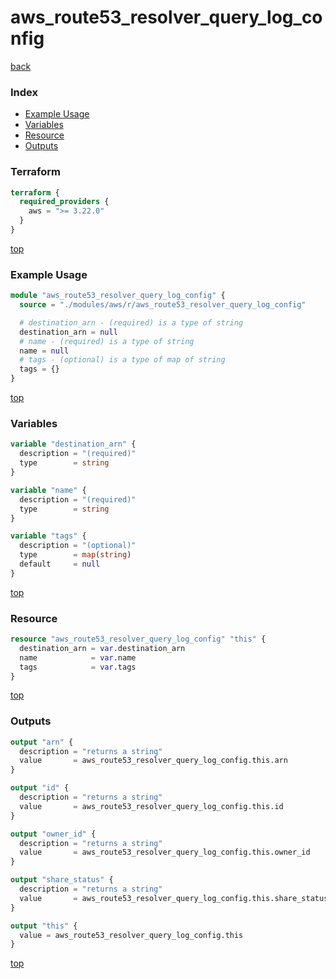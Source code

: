# aws_route53_resolver_query_log_config

[back](../aws.md)

### Index

- [Example Usage](#example-usage)
- [Variables](#variables)
- [Resource](#resource)
- [Outputs](#outputs)

### Terraform

```terraform
terraform {
  required_providers {
    aws = ">= 3.22.0"
  }
}
```

[top](#index)

### Example Usage

```terraform
module "aws_route53_resolver_query_log_config" {
  source = "./modules/aws/r/aws_route53_resolver_query_log_config"

  # destination_arn - (required) is a type of string
  destination_arn = null
  # name - (required) is a type of string
  name = null
  # tags - (optional) is a type of map of string
  tags = {}
}
```

[top](#index)

### Variables

```terraform
variable "destination_arn" {
  description = "(required)"
  type        = string
}

variable "name" {
  description = "(required)"
  type        = string
}

variable "tags" {
  description = "(optional)"
  type        = map(string)
  default     = null
}
```

[top](#index)

### Resource

```terraform
resource "aws_route53_resolver_query_log_config" "this" {
  destination_arn = var.destination_arn
  name            = var.name
  tags            = var.tags
}
```

[top](#index)

### Outputs

```terraform
output "arn" {
  description = "returns a string"
  value       = aws_route53_resolver_query_log_config.this.arn
}

output "id" {
  description = "returns a string"
  value       = aws_route53_resolver_query_log_config.this.id
}

output "owner_id" {
  description = "returns a string"
  value       = aws_route53_resolver_query_log_config.this.owner_id
}

output "share_status" {
  description = "returns a string"
  value       = aws_route53_resolver_query_log_config.this.share_status
}

output "this" {
  value = aws_route53_resolver_query_log_config.this
}
```

[top](#index)